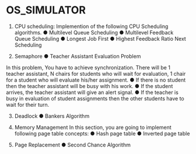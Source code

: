 # OS_SIMULATOR

1. CPU scheduling:
Implemention of the following CPU Scheduling algorithms.
● Multilevel Queue Scheduling
● Multilevel Feedback Queue Scheduling
● Longest Job First
● Highest Feedback Ratio Next Scheduling

2. Semaphore
● Teacher Assistant Evaluation Problem

In this problem, You have to achieve synchronization. There will be 1 teacher assistant, N chairs
for students who will wait for evaluation, 1 chair for a student who will evaluate his/her
assignment.
● If there is no student then the teacher assistant will be busy with his work.
● If the student arrives, the teacher assistant will give an alert signal.
● If the teacher is busy in evaluation of student assignments then the other students have to
wait for their turn.

3. Deadlock
● Bankers Algorithm

4. Memory Management
In this section, you are going to implement following page table concepts:
● Hash page table
● Inverted page table

5. Page Replacement
● Second Chance Algorithm

